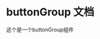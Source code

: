 # buttonGroup 文档

<script setup>
import buttonGroup from '../../packages/components/buttonGroup'

</script>
<buttonGroup/>
这个是一个buttonGroup组件

